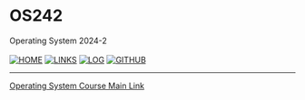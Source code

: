 #  OS242
Operating System 2024-2
<br>
<br>
[![HOME](https://img.shields.io/badge/Home--green.svg)](https://naufal-ramadhan.github.io/os242/)
[![LINKS](https://img.shields.io/badge/Links--aqua.svg)](https://naufal-ramadhan.github.io/os242/LINKS)
[![LOG](https://img.shields.io/badge/Log--eba434.svg)](https://naufal-ramadhan.github.io/os242/TXT/mylog.txt)
[![GITHUB](https://img.shields.io/badge/Github--white.svg?logo=github)](https://github.com/naufal-ramadhan/os242)
<hr>

[Operating System Course Main Link](https://os.vlsm.org/)
